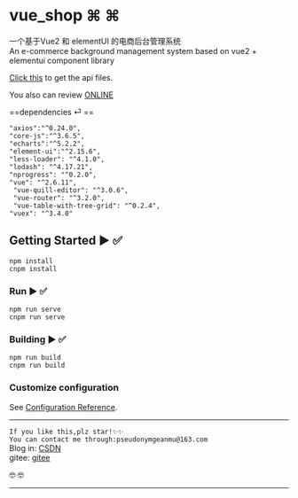 # vue_shop ⌘ ⌘
一个基于Vue2 和 elementUI 的电商后台管理系统    
An e-commerce background management system based on vue2 + elementui component library   

[Click this](https://github.com/CodeMak1r-zy/vue_shop_api) to get the api files.

You also can review [ONLINE](https://github1s.com/CodeMak1r-zy/vue_shop)

==dependencies ⏎ == 


`"axios":"^0.24.0",`   
`"core-js":"^3.6.5",`  
`"echarts":"^5.2.2",`    
`"element-ui":"^2.15.6",`   
`"less-loader": "^4.1.0",`   
`"lodash": "^4.17.21",`   
`"nprogress": "^0.2.0",`   
`"vue": "^2.6.11",`   
` "vue-quill-editor": "^3.0.6",`   
` "vue-router": "^3.2.0",`   
` "vue-table-with-tree-grid": "^0.2.4",`   
`"vuex": "^3.4.0"`   


## Getting Started ▶️ ✅
```
npm install
cnpm install
```

### Run ▶️ ✅
```
npm run serve
cnpm run serve
```

### Building ▶️ ✅
```
npm run build
cnpm run build
```

### Customize configuration
See [Configuration Reference](https://cli.vuejs.org/config/).

---

`If you like this,plz star!✨✨`   
`You can contact me through:pseudonymgeanmu@163.com`   
Blog in:  [CSDN](https://blog.csdn.net/Svik_zy?spm=1000.2115.3001.5343)  
gitee:  [gitee](https://gitee.com/CodeMak1r)

🤓 🤓


---
